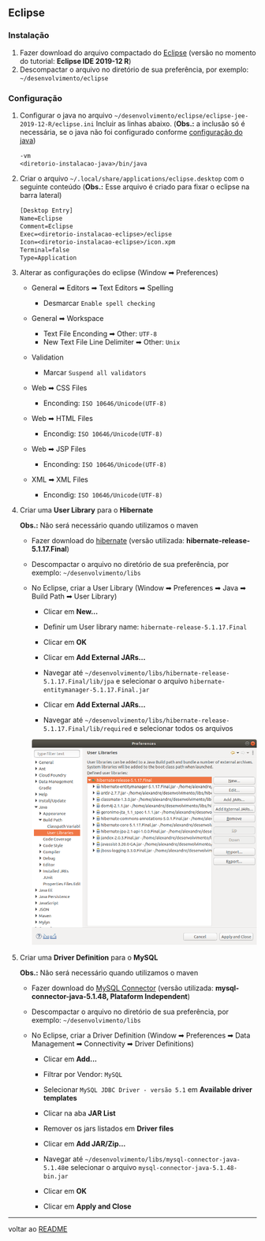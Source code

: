 ## Eclipse
### Instalação
1. Fazer download do arquivo compactado do [Eclipse](https://www.eclipse.org/downloads/packages/) (versão no momento do tutorial: **Eclipse IDE 2019-12 R**)
2. Descompactar o arquivo no diretório de sua preferência, por exemplo: `~/desenvolvimento/eclipse`
### Configuração
1. Configurar o java no arquivo `~/desenvolvimento/eclipse/eclipse-jee-2019-12-R/eclipse.ini`
   Incluir as linhas abaixo. (**Obs.:** a inclusão só é necessária, se o java não foi configurado conforme [configuração do java](java.md#configuração))
   ```shell
   -vm
   <diretorio-instalacao-java>/bin/java
   ```
   
2. Criar o arquivo `~/.local/share/applications/eclipse.desktop` com o seguinte conteúdo (**Obs.:** Esse arquivo é criado para fixar o eclipse na barra lateral)
   ```shell
   [Desktop Entry]
   Name=Eclipse
   Comment=Eclipse
   Exec=<diretorio-instalacao-eclipse>/eclipse
   Icon=<diretorio-instalacao-eclipse>/icon.xpm
   Terminal=false
   Type=Application
   ```
   
3. Alterar as configurações do eclipse (Window &#10145; Preferences)

   - General &#10145; Editors &#10145; Text Editors &#10145; Spelling
       - Desmarcar `Enable spell checking`

   - General &#10145; Workspace
       - Text File Enconding &#10145; Other: `UTF-8`
       - New Text File Line Delimiter &#10145; Other: `Unix`
   
   - Validation
      - Marcar `Suspend all validators`
   
   - Web  &#10145; CSS Files
      - Enconding: `ISO 10646/Unicode(UTF-8)`
   
   - Web  &#10145; HTML Files
      - Encondig: `ISO 10646/Unicode(UTF-8)`
   
   - Web  &#10145; JSP Files 
      - Enconding: `ISO 10646/Unicode(UTF-8)`
   
   - XML &#10145; XML Files
      - Encondig: `ISO 10646/Unicode(UTF-8)`

4. Criar uma **User Library** para o **Hibernate**

   **Obs.:** Não será necessário quando utilizamos o maven 

   - Fazer download do [hibernate](https://hibernate.org/orm/releases/5.1/) (versão utilizada: **hibernate-release-5.1.17.Final**)

   - Descompactar o arquivo no diretório de sua preferência, por exemplo: `~/desenvolvimento/libs`

   - No Eclipse, criar a User Library  (Window &#10145; Preferences &#10145; Java &#10145; Build Path &#10145; User Library) 

      - Clicar em **New...**

      - Definir um User library name: `hibernate-release-5.1.17.Final`

      - Clicar em **OK**

      - Clicar em **Add External JARs...**

      - Navegar até `~/desenvolvimento/libs/hibernate-release-5.1.17.Final/lib/jpa` e selecionar o arquivo `hibernate-entitymanager-5.1.17.Final.jar`

      - Clicar em **Add External JARs...**

      - Navegar até `~/desenvolvimento/libs/hibernate-release-5.1.17.Final/lib/required` e selecionar todos os arquivos

      ![Tela com os Jars do Hibernate incluídos](configuracao-hibernate-eclipse.png "Tela com os Jars do Hibernate incluídos")

5. Criar uma **Driver Definition** para o **MySQL** 

   **Obs.:** Não será necessário quando utilizamos o maven 

   - Fazer download do [MySQL Connector](https://dev.mysql.com/downloads/connector/j/5.1.html) (versão utilizada: **mysql-connector-java-5.1.48, Plataform Independent**)

   - Descompactar o arquivo no diretório de sua preferência, por exemplo: `~/desenvolvimento/libs`

   - No Eclipse, criar a Driver Definition (Window &#10145; Preferences &#10145; Data Management &#10145; Connectivity &#10145; Driver Definitions)

      - Clicar em **Add...**

      - Filtrar por Vendor: `MySQL`

      - Selecionar `MySQL JDBC Driver - versão 5.1` em **Available driver templates**

      - Clicar na aba **JAR List**

      - Remover os jars listados em **Driver files**

      - Clicar em **Add JAR/Zip...**

      - Navegar até `~/desenvolvimento/libs/mysql-connector-java-5.1.48`e selecionar o arquivo `mysql-connector-java-5.1.48-bin.jar` 

      - Clicar em **OK**

      - Clicar em **Apply and Close**





----
voltar ao [README](README.md)
